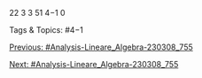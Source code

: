 22
3
3
51
4−1 0

   Tags & Topics:
   #4−1

[Previous: #Analysis-Lineare_Algebra-230308_755](Analysis-Lineare_Algebra-230308_755.md)

[Next: #Analysis-Lineare_Algebra-230308_755](Analysis-Lineare_Algebra-230308_755.md)